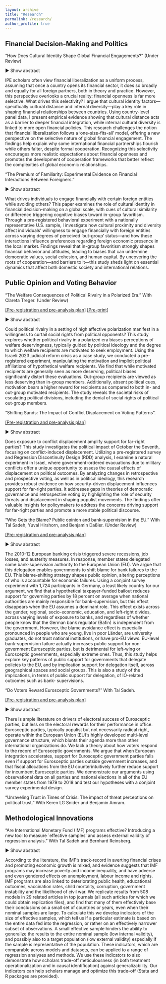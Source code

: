 ```yaml
---
layout: archive
title: "Research"
permalink: /research/
author_profile: true
---
```


<style> details { float:left; cursor: pointer; &:hover { color: #fff; background-color: #b21619 !important; } } details > summary { display: inline-block; margin-bottom: 0.25em; padding: 0.125em 0.25em; color: #b21619; text-align: center; text-decoration: none !important; border: 1px solid; border-color: #b21619; border-radius: 4px; cursor: pointer; } details > summary::-webkit-details-marker { display: none; float:left; } details > p { margin-bottom: 0.25em; padding: 0.125em 0.25em; box-shadow: 1px 1px 2px #bbbbbb; } </style>

Financial Decision-Making and Politics
---
<div class="project">
  <p class="project-title">“How Does Cultural Identity Shape Global Financial Engagements?” (Under Review)</p>
  <a class="toggle-abstract">▶ Show abstract</a>
  <div class="abstract">
    <p>IPE scholars often view financial liberalization as a uniform process, assuming that once a country opens its financial sector, it does so broadly and equally for all foreign partners, both in theory and practice. However, this perspective overlooks a crucial reality: financial openness is far more selective. What drives this selectivity? I argue that cultural identity factors—specifically cultural distance and internal diversity—play a key role in shaping financial relationships between countries. Using country-level panel data, I present empirical evidence showing that cultural distance acts as a barrier to deeper financial integration, while internal cultural diversity is linked to more open financial policies. This research challenges the notion that financial liberalization follows a ‘one-size-fits-all’ model, offering a new perspective on the selective nature of global financial engagement. The findings help explain why some international financial partnerships flourish while others falter, despite formal cooperation. Recognizing this selectivity encourages more realistic expectations about financial openness and promotes the development of cooperation frameworks that better reflect the complexities of global economic relationships.</p>
  </div>
</div>

<div class="project">
  <p class="project-title">“The Premium of Familiarity: Experimental Evidence on Financial Interactions Between Foreigners.”</p>
  <a class="toggle-abstract">▶ Show abstract</a>
  <div class="abstract">
    <p>What drives individuals to engage financially with certain foreign entities while avoiding others? This paper examines the role of cultural identity in financial decision-making on a global scale, with cues of cultural similarity or difference triggering cognitive biases toward in-group favoritism. Through a pre-registered behavioral experiment with a nationally representative U.S. sample, I investigate how cultural proximity and diversity affect individuals' willingness to engage financially with foreign entities across varying degrees of perceived ‘out-group’ status—and how these interactions influence preferences regarding foreign economic presence in the local market. Findings reveal that in-group favoritism strongly shapes financial behavior and attitudes, leading to biases that can undermine democratic values, social cohesion, and human capital. By uncovering the roots of cooperation—and barriers to it—this study sheds light on essential dynamics that affect both domestic society and international relations.</p>
  </div>
</div>

Public Opinion and Voting Behavior
---
<div class="project">
  <p class="project-title">“The Welfare Consequences of Political Rivalry in a Polarized Era.” With Clareta Treger. (Under Review)</p>
  <p>
    <a href="https://osf.io/7bgzm/" target="_blank">[Pre-registration and pre-analysis plan]</a>
    <a href="https://osf.io/preprints/osf/upqs8/" target="_blank">[Pre-print]</a>
  </p>
  <a class="toggle-abstract">▶ Show abstract</a>
  <div class="abstract">
    <p>Could political rivalry in a setting of high affective polarization manifest in a willingness to curtail social rights from political opponents? This study explores whether political rivalry in a polarized era biases perceptions of welfare deservingness, typically guided by political ideology and the degree to which welfare recipients are motivated to seek employment. Using the Israeli 2023 judicial reform crisis as a case study, we conducted a pre-registered experiment, manipulating the motivation and implicit political affiliations of hypothetical welfare recipients. We find that while motivated recipients are generally seen as more deserving, political biases significantly distort these evaluations. Out-group recipients are viewed as less deserving than in-group members. Additionally, absent political cues, motivation bears a higher reward for recipients as compared to both in- and out-group motivated recipients. The study reveals the societal risks of escalating political divisions, including the denial of social rights of political out-group members.</p>
  </div>
</div>

<div class="project">
  <p class="project-title">“Shifting Sands: The Impact of Conflict Displacement on Voting Patterns”.</p>
  <p>
    <a href="https://osf.io/7bgzm/" target="_blank">[Pre-registration and pre-analysis plan]</a>
  </p>
  <a class="toggle-abstract">▶ Show abstract</a>
  <div class="abstract">
    <p>Does exposure to conflict displacement amplify support for far-right parties? This study investigates the political impact of October the Seventh, focusing on conflict-induced displacement. Utilizing a pre-registered survey and Regression Discontinuity Design (RDD) analysis, I examine a natural experiment in Israel, where government-ordered evacuations due to military conflicts offer a unique opportunity to assess the causal effects of displacement on political outcomes. By analyzing changes in retrospective and prospective voting, as well as in political ideology, this research provides robust evidence on how security-driven displacement influences support for far-right parties. It addresses gaps in theories of democratic governance and retrospective voting by highlighting the role of security threats and displacement in shaping populist movements. The findings offer valuable insights for policymakers to address the concerns driving support for far-right parties and promote a more stable political discourse.</p>
  </div>
</div>

<div class="project">
  <p class="project-title">“Who Gets the Blame? Public opinion and bank-supervision in the EU.” With Tal Sadeh, Yuval Hirshorn, and Benjamin Daßler. (Under Review)</p>
  <p>
    <a href="https://osf.io/4afq8/" target="_blank">[Pre-registration and pre-analysis plan]</a>
  </p>
  <a class="toggle-abstract">▶ Show abstract</a>
  <div class="abstract">
    <p>The 2010-12 European banking crisis triggered severe recessions, job losses, and austerity measures.
    In response, member states delegated some bank-supervision authority to the European Union (EU).
    We argue that this delegation enables governments to shift blame for bank failures to the EU.
    This blame-shifting strategy shapes public opinion, altering perceptions of who is accountable for
    economic failures. Using a conjoint survey experiment with 1,724 participants in Germany, a least
    likely country for our argument, we find that a hypothetical taxpayer-funded bailout reduces
    support for governing parties by 18 percent on average when national authorities are mainly
    responsible for bank-supervision, but this effect disappears when the EU assumes a dominant role.
    This effect exists across the gender, regional, socio-economic, education, and left-right divides,
    across varying levels of exposure to banks, and regardless of whether people know that the German
    bank regulator (Bafin) is independent from the government. However, the blame avoidance effect is
    especially pronounced in people who are young, live in poor Länder, are university graduates, do
    not trust national institutions, or have pro-EU views. EU-level bank-supervision failure actually
    increases public support for non-government Eurosceptic parties, but is detrimental for left-wing or
    Eurosceptic governments, especially extreme ones. Thus, this study helps explore key patterns of
    public support for governments that delegate policies to the EU, and by implication support for
    delegation itself, across geographical spaces and social groups. This is also a study of the
    implications, in terms of public support for delegation, of IO-related outcomes such as bank-
    supervisions.</p>
  </div>
</div>

<div class="project">
  <p class="project-title">“Do Voters Reward Eurosceptic Governments?” With Tal Sadeh.</p>
  <p>
    <a href="https://osf.io/CB4ZQ/" target="_blank">[Pre-registration and pre-analysis plan]</a>
  </p>
  <a class="toggle-abstract">▶ Show abstract</a>
  <div class="abstract">
    <p>There is ample literature on drivers of electoral success of Eurosceptic parties, but less on the electoral rewards for their performance in office. Eurosceptic parties, typically populist but not necessarily radical right, operate within the European Union (EU)’s highly developed multi-level governance structure, which blunts their agenda more than other international organizations do. We lack a theory about how voters respond to the record of Eurosceptic governments. We argue that when European integration accelerates, support for Eurosceptic government parties falls even if support for Eurosceptic parties outside government increases, and that fiscal allocations from the EU counterintuitively further reduce support for incumbent Eurosceptic parties. We demonstrate our arguments using observational data on all parties and national elections in all of the EU member states from 1979 to 2018 and test our hypotheses with a conjoint survey experimental design.</p>
  </div>
</div>

“Unraveling Trust in Times of Crisis: The impact of threat perceptions on political trust.” With Keren LG Snider and Benjamin Amram.

Methodological Innovations
---
<div class="project">
  <p class="project-title">“Are International Monetary Fund (IMF) programs effective? Introducing a new tool to measure `effective samples’ and assess external validity of regression analysis.” With Tal Sadeh and Bernhard Reinsberg.</p>
  <a class="toggle-abstract">▶ Show abstract</a>
  <div class="abstract">
    <p>According to the literature, the IMF’s track-record in averting financial crises and promoting economic growth is mixed, and evidence suggests that IMF programs may increase poverty and income inequality, and have adverse and even gendered effects on unemployment, labour income and rights. IMF programs are also linked to deteriorating public health, educational outcomes, vaccination rates, child mortality, corruption, government instability and the likelihood of civil war. We replicate results from 508 models in 29 related articles in top journals (all such articles for which we could obtain replication files), and find that many of them effectively base their conclusions on a small set of countries or years, even when their nominal samples are large. To calculate this we develop indicators of the size of effective samples, which tell us if a particular estimate is based on the entire data fed into the regression, or rather on an effectively narrower subset of observations. A small effective sample hinders the ability to generalize the results to the entire nominal sample (low internal validity), and possibly also to a target population (low external validity) especially if the sample is representative of the population. These indicators, which are comparable across models and datasets, can be applied to a range of regression analyses and methods. We use these indicators to also demonstrate how scholars trade-off meticulousness (in both treatment operationalization and in causal identification) against generalizability. Our indicators can help scholars manage and optimize this trade-off (Stata and R packages are provided).</p>
  </div>
</div>

<script>
  document.querySelectorAll('.toggle-abstract').forEach(button => {
    button.addEventListener('click', function () {
      const abstract = this.nextElementSibling;
      const isHidden = abstract.style.display === 'none' || abstract.style.display === '';
      abstract.style.display = isHidden ? 'block' : 'none';
      this.textContent = isHidden ? '▼ Hide abstract' : '▶ Show abstract';
    });
  });
</script>
